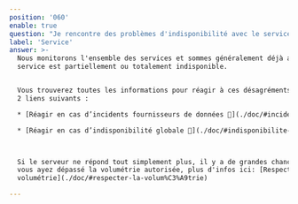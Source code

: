 ```yaml
---
position: '060'
enable: true
question: "Je rencontre des problèmes d'indisponibilité avec le service, que puis-je faire ?"
label: 'Service'
answer: >-
  Nous monitorons l'ensemble des services et sommes généralement déjà au courant si le
  service est partiellement ou totalement indisponible.


  Vous trouverez toutes les informations pour réagir à ces désagréments dans les
  2 liens suivants :

  * [Réagir en cas d’incidents fournisseurs de données 🚧](./doc/#incident-fournisseurs)

  * [Réagir en cas d’indisponibilité globale 🚧](./doc/#indisponibilite-globale)



  Si le serveur ne répond tout simplement plus, il y a de grandes chances que
  vous ayez dépassé la volumétrie autorisée, plus d'infos ici: [Respecter la
  volumétrie](./doc/#respecter-la-volum%C3%A9trie)

---
```

